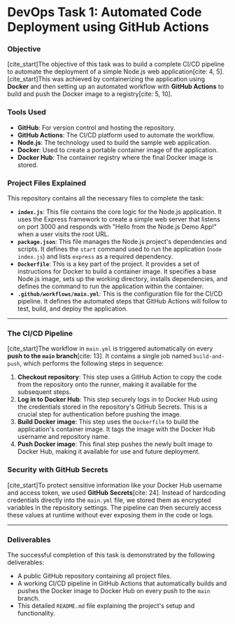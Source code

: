 # DevOps Task 1: Automated Code Deployment using GitHub Actions

### Objective
[cite_start]The objective of this task was to build a complete CI/CD pipeline to automate the deployment of a simple Node.js web application[cite: 4, 5]. [cite_start]This was achieved by containerizing the application using **Docker** and then setting up an automated workflow with **GitHub Actions** to build and push the Docker image to a registry[cite: 5, 10].

### Tools Used
* **GitHub**: For version control and hosting the repository.
* **GitHub Actions**: The CI/CD platform used to automate the workflow.
* **Node.js**: The technology used to build the sample web application.
* **Docker**: Used to create a portable container image of the application.
* **Docker Hub**: The container registry where the final Docker image is stored.

### Project Files Explained
This repository contains all the necessary files to complete the task:

- **`index.js`**: This file contains the core logic for the Node.js application. It uses the Express framework to create a simple web server that listens on port 3000 and responds with "Hello from the Node.js Demo App!" when a user visits the root URL.
- **`package.json`**: This file manages the Node.js project's dependencies and scripts. It defines the `start` command used to run the application (`node index.js`) and lists `express` as a required dependency.
- **`Dockerfile`**: This is a key part of the project. It provides a set of instructions for Docker to build a container image. It specifies a base Node.js image, sets up the working directory, installs dependencies, and defines the command to run the application within the container.
- **`.github/workflows/main.yml`**: This is the configuration file for the CI/CD pipeline. It defines the automated steps that GitHub Actions will follow to test, build, and deploy the application.

---

### The CI/CD Pipeline
[cite_start]The workflow in `main.yml` is triggered automatically on every **push to the `main` branch**[cite: 13]. It contains a single job named `build-and-push`, which performs the following steps in sequence:

1.  **Checkout repository**: This step uses a GitHub Action to copy the code from the repository onto the runner, making it available for the subsequent steps.
2.  **Log in to Docker Hub**: This step securely logs in to Docker Hub using the credentials stored in the repository's GitHub Secrets. This is a crucial step for authentication before pushing the image.
3.  **Build Docker image**: This step uses the `Dockerfile` to build the application's container image. It tags the image with the Docker Hub username and repository name.
4.  **Push Docker image**: This final step pushes the newly built image to Docker Hub, making it available for use and future deployment.

### Security with GitHub Secrets
[cite_start]To protect sensitive information like your Docker Hub username and access token, we used **GitHub Secrets**[cite: 24]. Instead of hardcoding credentials directly into the `main.yml` file, we stored them as encrypted variables in the repository settings. The pipeline can then securely access these values at runtime without ever exposing them in the code or logs.

---

### Deliverables
The successful completion of this task is demonstrated by the following deliverables:
-   A public GitHub repository containing all project files.
-   A working CI/CD pipeline in GitHub Actions that automatically builds and pushes the Docker image to Docker Hub on every push to the `main` branch.
-   This detailed `README.md` file explaining the project's setup and functionality.
